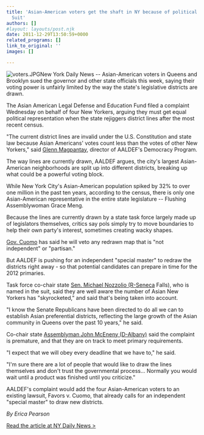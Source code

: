 ```yaml
---
title: 'Asian-American voters get the shaft in NY because of political district lines:
  Suit'
authors: []
#layout: layouts/post.njk
date: 2011-12-29T13:50:59+0000
related_programs: []
link_to_original: ''
images: []

---
```

![voters.JPG](/uploads/voters.JPG)New York Daily News -- Asian-American voters in Queens and Brooklyn sued the governor and other state officials this week, saying their voting power is unfairly limited by the way the state's legislative districts are drawn.

The Asian American Legal Defense and Education Fund filed a complaint Wednesday on behalf of four New Yorkers, arguing they must get equal political representation when the state rejiggers district lines after the most recent census.

"The current district lines are invalid under the U.S. Constitution and state law because Asian Americans' votes count less than the votes of other New Yorkers," said [Glenn Magpantay](http://www.nydailynews.com/topics/Glenn+Magpantay "Glenn Magpantay"), director of AALDEF's Democracy Program.

The way lines are currently drawn, AALDEF argues, the city's largest Asian-American neighborhoods are split up into different districts, breaking up what could be a powerful voting block.

While New York City's Asian-American population spiked by 32% to over one million in the past ten years, according to the census, there is only one Asian-American representative in the entire state legislature -- Flushing Assemblywoman Grace Meng.

Because the lines are currently drawn by a state task force largely made up of legislators themselves, critics say pols simply try to move boundaries to help their own party's interest, sometimes creating wacky shapes.

[Gov. Cuomo](http://www.nydailynews.com/topics/Andrew+Cuomo "Andrew Cuomo") has said he will veto any redrawn map that is "not independent" or "partisan."

But AALDEF is pushing for an independent "special master" to redraw the districts right away - so that potential candidates can prepare in time for the 2012 primaries.

Task force co-chair state [Sen. Michael Nozzolio (R-Seneca](http://www.nydailynews.com/topics/Michael+Nozzolio "Michael Nozzolio") Falls), who is named in the suit, said they are well aware the number of Asian New Yorkers has "skyrocketed," and said that's being taken into account.

"I know the Senate Republicans have been directed to do all we can to establish Asian preferential districts, reflecting the large growth of the Asian community in Queens over the past 10 years," he said.

Co-chair state [Assemblyman John McEneny (D-Albany)](http://www.nydailynews.com/topics/John+McEneny "John McEneny") said the complaint is premature, and that they are on track to meet primary requirements.

"I expect that we will obey every deadline that we have to," he said.

"I'm sure there are a lot of people that would like to draw the lines themselves and don't trust the governmental process... Normally you would wait until a product was finished until you criticize."

AALDEF's complaint would add the four Asian-American voters to an existing lawsuit, Favors v. Cuomo, that already calls for an independent "special master" to draw new districts.

_By Erica Pearson_

[Read the article at NY Daily News >](https://www.nydailynews.com/new-york/asian-american-voters-shaft-queens-brooklyn-redistricting-suit-claims-article-1.998434#ixzz1hx4dJGun)